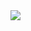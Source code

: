 <img src='https://emojigraph.org/media/facebook/man-teacher-medium-skin-tone_1f468-1f3fd-200d-1f3eb.png' >
